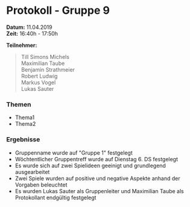 # Protokoll - Gruppe 9

**Datum:** 11.04.2019  
**Zeit:** 16:40h - 17:50h

**Teilnehmer:**
> Till Simons Michels  
> Maximilian Taube  
> Benjamin Strathmeier  
> Robert Ludwig  
> Markus Vogel  
> Lukas Sauter


### Themen
- Thema1
- Thema2

### Ergebnisse
- Gruppenname wurde auf "Gruppe 1" festgelegt
- Wöchtentlicher Gruppentreff wurde auf Dienstag 6. DS festgelegt
- Es wurde sich auf zwei Spielideen geeinigt und grundlegend ausgearbeitet
- Zwei Spiele wurden auf positive und negative Aspekte anhand der Vorgaben beleuchtet
- Es wurden Lukas Sauter als Gruppenleiter und Maximilian Taube als Protokollant endgültig festgelegt



